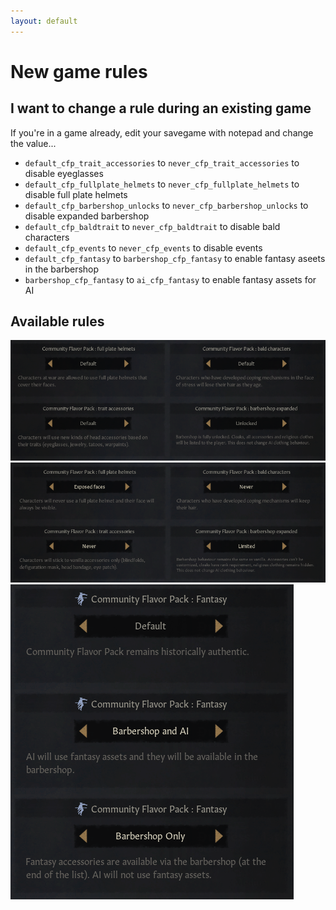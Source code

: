 ```yaml
---
layout: default
---
```


# New game rules

## I want to change a rule during an existing game
If you're in a game already, edit your savegame with notepad and change the value...
* `default_cfp_trait_accessories` to `never_cfp_trait_accessories` to disable eyeglasses
* `default_cfp_fullplate_helmets` to `never_cfp_fullplate_helmets` to disable full plate helmets
* `default_cfp_barbershop_unlocks` to `never_cfp_barbershop_unlocks` to disable expanded barbershop
* `default_cfp_baldtrait` to `never_cfp_baldtrait` to disable bald characters
* `default_cfp_events` to `never_cfp_events` to disable events
* `default_cfp_fantasy` to `barbershop_cfp_fantasy` to enable fantasy aseets in the barbershop
* `barbershop_cfp_fantasy` to `ai_cfp_fantasy` to enable fantasy assets for AI

## Available rules
![](/assets/images/rules_on.png)
![](/assets/images/rules_off.png)
![](/assets/images/rule_fantasy.png)
